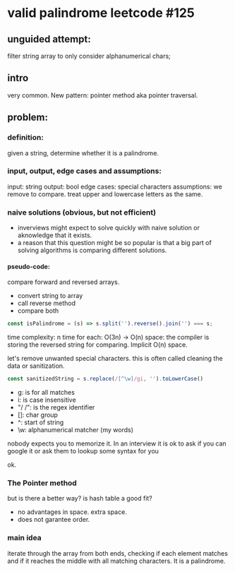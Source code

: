 # valid palindrome leetcode #125

## unguided attempt:

filter string array to only consider alphanumerical chars;

## intro

very common. New pattern: pointer method aka pointer traversal.

## problem:

### definition:

given a string, determine whether it is a palindrome.

### input, output, edge cases and assumptions:

input: string
output: bool
edge cases: special characters
assumptions: we remove to compare. treat upper and lowercase letters as the same.

### naive solutions (obvious, but not efficient)

- inverviews might expect to solve quickly with naive solution or aknowledge that it exists.
- a reason that this question might be so popular is that a big part of solving algorithms is comparing different solutions.

#### pseudo-code:

compare forward and reversed arrays.

- convert string to array
- call reverse method
- compare both

```js
const isPalindrome = (s) => s.split('').reverse().join('') === s;
```
time complexity: n time for each: O(3n) -> O(n)
space: the compiler is storing the reversed string for comparing. Implicit O(n) space.

let's remove unwanted special characters. this is often called cleaning the data or sanitization.

```js
const sanitizedString = s.replace(/[^\w]/gi, '').toLowerCase()
```
- g: is for all matches
- i: is case insensitive
- "/ /": is the regex identifier
- []: char group
- ^: start of string
- \w: alphanumerical matcher
(my words)

nobody expects you to memorize it. In an interview it is ok to ask if you can google it or ask them to lookup some syntax for you

ok.

### The Pointer method
but is there a better way?
is hash table a good fit?
- no advantages in space. extra space.
- does not garantee order.

### main idea
iterate through the array from both ends, checking if each element matches and if it reaches the middle with all matching characters. It is a palindrome.